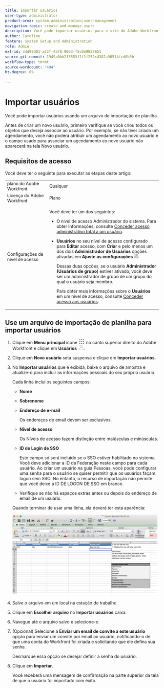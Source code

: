 ```yaml
---
title: Importar usuários
user-type: administrator
product-area: system-administration;user-management
navigation-topic: create-and-manage-users
description: Você pode importar usuários para o site do Adobe Workfront sincronizando usuários de um serviço de diretório de rede (como o Ative Diretory ou outro diretório LDAP) ou pode importar usuários usando um arquivo de importação de planilha.
author: Caroline
feature: System Setup and Administration
role: Admin
exl-id: 3dd99d01-a32f-4af8-90e3-f8c0e9027651
source-git-commit: 1949a0bb213553f1f1f252c4382a90514fcd0b5b
workflow-type: tm+mt
source-wordcount: '494'
ht-degree: 0%

---
```


# Importar usuários

<!--

>[!IMPORTANT]
>
>The procedure described on this page applies only to organizations that have not yet been onboarded to the Admin Console. If your organization has been onboarded to the Adobe Admin Console, you must perform this action through the Adobe Admin Console.
>
>For instructions on editing a user's profile in the Adobe Admin Console, see the section "Add users" in the article [Bulk Upload Users](https://helpx.adobe.com/enterprise/using/bulk-upload-users.html) or contact your Adobe Admin Console Administrator.
>
>For a list of procedures that differ based on whether your organization has been onboarded to the Adobe Admin Console, see [Platform-based administration differences (Adobe Workfront/Adobe Business Platform)](../../../administration-and-setup/get-started-wf-administration/actions-in-admin-console.md).

-->

Você pode importar usuários usando um arquivo de importação de planilha.

Antes de criar um novo usuário, primeiro verifique se você criou todos os objetos que deseja associar ao usuário. Por exemplo, se não tiver criado um agendamento, você não poderá atribuir um agendamento ao novo usuário e o campo usado para associar um agendamento ao novo usuário não aparecerá na tela Novo usuário.

## Requisitos de acesso

Você deve ter o seguinte para executar as etapas deste artigo:

<table style="table-layout:auto"> 
 <col> 
 <col> 
 <tbody> 
  <tr> 
   <td role="rowheader">plano do Adobe Workfront</td> 
   <td>Qualquer</td> 
  </tr> 
  <tr> 
   <td role="rowheader">Licença do Adobe Workfront</td> 
   <td>Plano</td> 
  </tr> 
  <tr> 
   <td role="rowheader">Configurações de nível de acesso</td> 
   <td> <p>Você deve ter um dos seguintes:</p> 
    <ul> 
     <li> <p>O nível de acesso Administrador do sistema. Para obter informações, consulte <a href="../../../administration-and-setup/add-users/configure-and-grant-access/grant-a-user-full-administrative-access.md" class="MCXref xref">Conceder acesso administrativo total a um usuário</a>. </p> </li> 
     <li> <p><b>Usuários</b> no seu nível de acesso configurado para <b>Editar</b> acesso, com <b>Criar</b> e pelo menos um dos dois <b>Administrador de Usuários</b> opções ativadas em <b>Ajuste as configurações</b> <img src="assets/gear-icon-in-access-levels.png">. </p> <p>Dessas duas opções, se o usuário <b>Administrador (Usuários de grupo)</b> estiver ativado, você deve ser um administrador de grupo de um grupo do qual o usuário seja membro.</p> <p>Para obter mais informações sobre o <b>Usuários</b> em um nível de acesso, consulte <a href="../../../administration-and-setup/add-users/configure-and-grant-access/grant-access-other-users.md" class="MCXref xref">Conceder acesso aos usuários</a>.</p> </li> 
    </ul> </td> 
  </tr> 
 </tbody> 
</table>

## Use um arquivo de importação de planilha para importar usuários

1. Clique em **Menu principal** ícone ![](assets/main-menu-icon.png) no canto superior direito do Adobe Workfront e clique em **Usuários** ![](assets/users-icon-in-main-menu.png).

1. Clique em **Novo usuário** seta suspensa e clique em **Importar usuários**.

1. No **Importar usuários** que é exibida, baixe o arquivo de amostra e atualize-o para incluir as informações pessoais do seu próprio usuário.

   Cada linha inclui os seguintes campos:

   * **Nome**
   * **Sobrenome**
   * **Endereço de e-mail**

     Os endereços de email devem ser exclusivos.

   * **Nível de acesso**

     Os Níveis de acesso fazem distinção entre maiúsculas e minúsculas.

   * **ID de Login de SSO**

     Este campo só será incluído se o SSO estiver habilitado no sistema. Você deve adicionar a ID da Federação neste campo para cada usuário. Ao criar um usuário na guia Pessoas, você pode configurar uma senha para o usuário se quiser permitir que os usuários façam logon sem SSO. No entanto, o recurso de importação não permite que você deixe a ID DE LOGON DE SSO em branco.

   * Verifique se não há espaços extras antes ou depois do endereço de email de um usuário.

   Quando terminar de usar uma linha, ela deverá ter esta aparência:

   ![import-new-users.png](assets/importing-new-users.png)

1. Salve o arquivo em um local na estação de trabalho.
1. Clique em **Escolher arquivo** no **Importar usuários** caixa.

1. Navegue até o arquivo salvo e selecione-o.
1. (Opcional) Selecione a **Enviar um email de convite a este usuário** opção para enviar um convite por email ao usuário, notificando-o de que uma conta do Workfront foi criada e solicitando que ele defina sua senha.

   Desmarque essa opção se desejar definir a senha do usuário.

1. Clique em **Importar**.

   Você receberá uma mensagem de confirmação na parte superior da tela de que o usuário foi importado com êxito.
